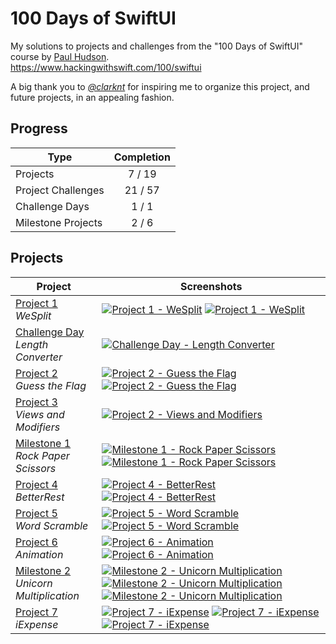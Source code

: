 # 100 Days of SwiftUI
My solutions to projects and challenges from the "100 Days of SwiftUI" course by [Paul Hudson](https://github.com/twostraws).<br>
https://www.hackingwithswift.com/100/swiftui

A big thank you to *[@clarknt](https://github.com/clarknt)* for inspiring me to organize this project, and future projects, in an appealing fashion.

## Progress

| Type | Completion |
| -------- | :----: |
| Projects | 7 / 19 |
| Project Challenges | 21 / 57 |
| Challenge Days | 1 / 1 |
| Milestone Projects | 2 / 6 |

## Projects

| Project | Screenshots |
| ------- | ---------- |
| [Project 1](https://github.com/solitaryewe/100-Days-of-SwiftUI/tree/main/Project-01) <br> *WeSplit* | [![Project 1 - WeSplit](https://github.com/solitaryewe/100-Days-of-SwiftUI/blob/main/Project-01/Screenshots/Project1-small.png)](https://github.com/solitaryewe/100-Days-of-SwiftUI/blob/main/Project-01/Screenshots/Project1-large.png) [![Project 1 - WeSplit](https://github.com/solitaryewe/100-Days-of-SwiftUI/blob/main/Project-01/Screenshots/Project1-challenges-small.png)](https://github.com/solitaryewe/100-Days-of-SwiftUI/blob/main/Project-01/Screenshots/Project1-challenges-large.png) |
| [Challenge Day](https://github.com/solitaryewe/100-Days-of-SwiftUI/tree/main/Challenge-Day) <br> *Length Converter* | [![Challenge Day - Length Converter](https://github.com/solitaryewe/100-Days-of-SwiftUI/blob/main/Challenge-Day/Screenshots/LengthConverter-small.png)](https://github.com/solitaryewe/100-Days-of-SwiftUI/blob/main/Challenge-Day/Screenshots/LengthConverter-large.png) |
| [Project 2](https://github.com/solitaryewe/100-Days-of-SwiftUI/tree/main/Project-02) <br> *Guess the Flag* | [![Project 2 - Guess the Flag](https://github.com/solitaryewe/100-Days-of-SwiftUI/blob/main/Project-02/Screenshots/Project2-small.png)](https://github.com/solitaryewe/100-Days-of-SwiftUI/blob/main/Project-02/Screenshots/Project2-large.png) [![Project 2 - Guess the Flag](https://github.com/solitaryewe/100-Days-of-SwiftUI/blob/main/Project-02/Screenshots/Project2-challenges-small.png)](https://github.com/solitaryewe/100-Days-of-SwiftUI/blob/main/Project-02/Screenshots/Project2-challenges-large.png) |
| [Project 3](https://github.com/solitaryewe/100-Days-of-SwiftUI/tree/main/Project-03) <br> *Views and Modifiers* | [![Project 2 - Views and Modifiers](https://github.com/solitaryewe/100-Days-of-SwiftUI/blob/main/Project-03/Screenshots/Project3-challenge1-small.png)](https://github.com/solitaryewe/100-Days-of-SwiftUI/blob/main/Project-03/Screenshots/Project3-challenge1-large.png) |
| [Milestone 1](https://github.com/solitaryewe/100-Days-of-SwiftUI/tree/main/Milestone-01) <br> *Rock Paper Scissors* | [![Milestone 1 - Rock Paper Scissors](https://github.com/solitaryewe/100-Days-of-SwiftUI/blob/main/Milestone-01/Screenshots/Milestone1a-small.png)](https://github.com/solitaryewe/100-Days-of-SwiftUI/blob/main/Milestone-01/Screenshots/Milestone1a-large.png) [![Milestone 1 - Rock Paper Scissors](https://github.com/solitaryewe/100-Days-of-SwiftUI/blob/main/Milestone-01/Screenshots/Milestone1b-small.png)](https://github.com/solitaryewe/100-Days-of-SwiftUI/blob/main/Milestone-01/Screenshots/Milestone1b-large.png) |
| [Project 4](https://github.com/solitaryewe/100-Days-of-SwiftUI/tree/main/Project-04) <br> *BetterRest* | [![Project 4 - BetterRest](https://github.com/solitaryewe/100-Days-of-SwiftUI/blob/main/Project-04/Screenshots/Project4-small.png)](https://github.com/solitaryewe/100-Days-of-SwiftUI/blob/main/Project-04/Screenshots/Project4-large.png) [![Project 4 - BetterRest](https://github.com/solitaryewe/100-Days-of-SwiftUI/blob/main/Project-04/Screenshots/Project4-challenges-small.png)](https://github.com/solitaryewe/100-Days-of-SwiftUI/blob/main/Project-04/Screenshots/Project4-challenges-large.png) |
| [Project 5](https://github.com/solitaryewe/100-Days-of-SwiftUI/tree/main/Project-05) <br> *Word Scramble* | [![Project 5 - Word Scramble](https://github.com/solitaryewe/100-Days-of-SwiftUI/blob/main/Project-05/Screenshots/Project5-small.png)](https://github.com/solitaryewe/100-Days-of-SwiftUI/blob/main/Project-05/Screenshots/Project5-large.png) [![Project 5 - Word Scramble](https://github.com/solitaryewe/100-Days-of-SwiftUI/blob/main/Project-05/Screenshots/Project5-challenges-small.png)](https://github.com/solitaryewe/100-Days-of-SwiftUI/blob/main/Project-05/Screenshots/Project5-challenges-large.png) |
| [Project 6](https://github.com/solitaryewe/100-Days-of-SwiftUI/tree/main/Project-06) <br> *Animation* | [![Project 6 - Animation](https://github.com/solitaryewe/100-Days-of-SwiftUI/blob/main/Project-06/Screenshots/Project6a-small.png)](https://github.com/solitaryewe/100-Days-of-SwiftUI/blob/main/Project-06/Screenshots/Project6a-large.png) [![Project 6 - Animation](https://github.com/solitaryewe/100-Days-of-SwiftUI/blob/main/Project-06/Screenshots/Project6b-small.png)](https://github.com/solitaryewe/100-Days-of-SwiftUI/blob/main/Project-06/Screenshots/Project6b-large.png) |
| [Milestone 2](https://github.com/solitaryewe/100-Days-of-SwiftUI/tree/main/Milestone-02) <br> *Unicorn Multiplication* | [![Milestone 2 - Unicorn Multiplication](https://github.com/solitaryewe/100-Days-of-SwiftUI/blob/main/Milestone-02/Screenshots/Milestone2a-small.png)](https://github.com/solitaryewe/100-Days-of-SwiftUI/blob/main/Milestone-02/Screenshots/Milestone2a-large.png) [![Milestone 2 - Unicorn Multiplication](https://github.com/solitaryewe/100-Days-of-SwiftUI/blob/main/Milestone-02/Screenshots/Milestone2b-small.png)](https://github.com/solitaryewe/100-Days-of-SwiftUI/blob/main/Milestone-02/Screenshots/Milestone2b-large.png) [![Milestone 2 - Unicorn Multiplication](https://github.com/solitaryewe/100-Days-of-SwiftUI/blob/main/Milestone-02/Screenshots/Milestone2c-small.png)](https://github.com/solitaryewe/100-Days-of-SwiftUI/blob/main/Milestone-02/Screenshots/Milestone2c-large.png) |
| [Project 7](https://github.com/solitaryewe/100-Days-of-SwiftUI/tree/main/Project-07) <br> *iExpense* | [![Project 7 - iExpense](https://github.com/solitaryewe/100-Days-of-SwiftUI/blob/main/Project-07/Screenshots/Project7-small.png)](https://github.com/solitaryewe/100-Days-of-SwiftUI/blob/main/Project-07/Screenshots/Project7-large.png) [![Project 7 - iExpense](https://github.com/solitaryewe/100-Days-of-SwiftUI/blob/main/Project-07/Screenshots/Project7-challenges1-large.png)](https://github.com/solitaryewe/100-Days-of-SwiftUI/blob/main/Project-07/Screenshots/Project7-challenges1-small.png) [![Project 7 - iExpense](https://github.com/solitaryewe/100-Days-of-SwiftUI/blob/main/Project-07/Screenshots/Project7-challenges2-large.png)](https://github.com/solitaryewe/100-Days-of-SwiftUI/blob/main/Project-07/Screenshots/Project7-challenges2-small.png) |

